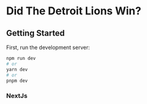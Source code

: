 # Did The Detroit Lions Win?

## Getting Started

First, run the development server:

```bash
npm run dev
# or
yarn dev
# or
pnpm dev
```

### NextJs
<!-- [NextJs info]() -->
